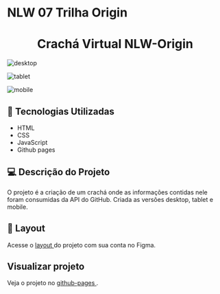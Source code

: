 # NLW 07 Trilha Origin

<h1 align="center">
Crachá Virtual NLW-Origin
</h1>

![desktop](https://user-images.githubusercontent.com/36974949/141222946-2679caf0-f800-43d4-bbdb-952a798c75e3.png)

![tablet](https://user-images.githubusercontent.com/36974949/141223006-648dc4e7-b5a2-4b9f-b303-e0a39a87458c.png)

![mobile](https://user-images.githubusercontent.com/36974949/141223026-3c6eb3ef-0316-446a-ac11-115fb82510a1.jpeg)

## 🚀 Tecnologias Utilizadas

- HTML
- CSS
- JavaScript
- Github pages

## 💻 Descrição do Projeto

O projeto é a criação de um crachá onde as informações contidas nele foram consumidas da API do GitHub. Criada as versões desktop, tablet e mobile.

## 🔖 Layout

Acesse o [ layout ](https://www.figma.com/community/file/1031698737363668691) do projeto com sua conta no Figma.

## Visualizar projeto

Veja o projeto no [ github-pages ](https://gimendesap.github.io/NLW-Heat-Origin/).
